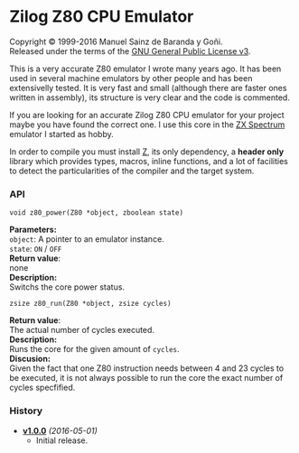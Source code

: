 # Zilog Z80 CPU Emulator
Copyright © 1999-2016 Manuel Sainz de Baranda y Goñi.  
Released under the terms of the [GNU General Public License v3](http://www.gnu.org/copyleft/gpl.html).

This is a very accurate Z80 emulator I wrote many years ago. It has been used in several machine emulators by other people and has been extensivelly tested. It is very fast and small (although there are faster ones written in assembly), its structure is very clear and the code is commented.

If you are looking for an accurate Zilog Z80 CPU emulator for your project maybe you have found the correct one. I use this core in the [ZX Spectrum](http://github.com/redcode/mZX) emulator I started as hobby.

In order to compile you must install [Z](http://github.com/redcode/Z), its only dependency, a **header only** library which provides types, macros, inline functions, and a lot of facilities to detect the particularities of the compiler and the target system.

### API

```
void z80_power(Z80 *object, zboolean state)
```
**Parameters:**   
```object```: A pointer to an emulator instance.   
```state```: ```ON``` / ```OFF```   
**Return value**:   
none   
**Description:**   
Switchs the core power status.   
   
```
zsize z80_run(Z80 *object, zsize cycles)
```
**Return value**:   
The actual number of cycles executed.   
**Description:**   
Runs the core for the given amount of ```cycles```.   
**Discusion:**   
Given the fact that one Z80 instruction needs between 4 and 23 cycles to be executed, it is not always possible to run the core the exact number of cycles specfified.   


### History

* __[v1.0.0](http://github.com/Z80/releases/tag/v1.0.0)__ _(2016-05-01)_
    * Initial release.
